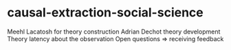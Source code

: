 # causal-extraction-social-science
Meehl
Lacatosh
for theory construction
Adrian Dechot theory development
Theory latency about the observation
Open questions => receiving feedback

